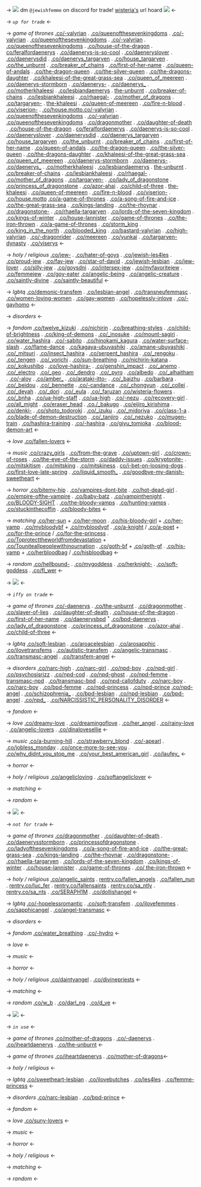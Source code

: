 -> ![](https://images-ext-2.discordapp.net/external/VwsPqbNsCGOgoZaNTI7UqlA8pJ-KSQ9fPlDxU67Qqj4/https/cdn.discordapp.com/emojis/1136409035416014990.gif)
dm `@jewishfemme` on discord for trade!
[wisteria's](https://rentry.co/femme-princess) url hoard
![](https://media.discordapp.net/attachments/903364339464044575/1101210440639463545/6DA202F6-2D56-462E-8565-01C1583E3059.gif)
<-

-> *`up for trade`* <-

-> *game of thrones* 
[.co/-valyrian](https://rentry.co/-valyrian) . [.co/queenofthesevenkingdoms](https://rentry.co/queenofthesevenkingdoms) . [.co/-valyrian](https://rentry.co/-valyrian) . [.co/queenofthesevenkingdoms](https://rentry.co/queenofthesevenkingdoms) . [.co/-valyrian](https://rentry.co/-valyrian) . [.co/queenofthesevenkingdoms](https://rentry.co/queenofthesevenkingdoms) . [.co/house-of-the-dragon](https://rentry.co/house-of-the-dragon) . [co/feralfordaenerys](https://rentry.co/feralfordaenerys) . [.co/daenerys-is-so-cool](https://rentry.co/daenerys-is-so-cool) . [.co/daeneryslover](https://rentry.co/daeneryslover) . [.co/daenerysdid](https://rentry.co/daenerysdid) . [.co/daenerys_targaryen](https://rentry.co/daenerys_targaryen) . [.co/house_targaryen](https://rentry.co/house_targaryen) . [.co/the_unburnt](https://rentry.co/the_unburnt) . [.co/breaker_of_chains](https://rentry.co/breaker_of_chains) . [.co/first-of-her-name](https://rentry.co/first-of-her-name) . [.co/queen-of-andals](https://rentry.co/queen-of-andals) . [.co/the-dragon-queen](https://rentry.co/the-dragon-queen) . [.co/the-silver-queen](https://rentry.co/the-silver-queen) . [.co/the-dragons-daughter](https://rentry.co/the-dragons-daughter) . [.co/khaleesi-of-the-great-grass-sea](https://rentry.co/khaleesi-of-the-great-grass-sea) . [.co/queen_of_meereen](https://rentry.co/queen_of_meereen) . [.co/daenerys-stormborn](https://rentry.co/daenerys-stormborn) . [.co/daenerys-](https://rentry.co/daenerys-) . [.co/daenerys_](https://rentry.co/daenerys_) . [.co/motherkhaleesi](https://rentry.co/motherkhaleesi) . [.co/lesbiandaemerys](https://rentry.co/lesbiandaenerys) . [the-unburnt](https://rentry.co/the-unburnt) . [.co/breaker-of-chains](https://rentry.co/breaker-of-chains) . [.co/lesbiankhaleesi](https://rentry.co/lesbiankhaleesi) . [.co/rhaegal-](https://rentry.co/rhaegal-) . [.co/mother_of_dragons](https://rentry.co/mother_of_dragons) . [.co/targaryen-](https://rentry.co/targaryen-) . [the-khaleesi](https://rentry.co/the-khaleesi) . [.co/queen-of-meereen](https://rentry.co/queen-of-meereen) . [.co/fire-n-blood](https://rentry.co/fire-n-blood) . [.co/viserion-](https://rentry.co/viserion-) . [.co/house.motto](https://rentry.co/house-motto)[.co/-valyrian](https://rentry.co/-valyrian) . [.co/queenofthesevenkingdoms](https://rentry.co/queenofthesevenkingdoms) . [.co/-valyrian](https://rentry.co/-valyrian) . [.co/queenofthesevenkingdoms](https://rentry.co/queenofthesevenkingdoms) . [.co/dragonmother](https://rentry.co/dragonmother) . [.co/daughter-of-death](https://rentry.co/daughter-of-death) . [.co/house-of-the-dragon](https://rentry.co/house-of-the-dragon) . [co/feralfordaenerys](https://rentry.co/feralfordaenerys) . [.co/daenerys-is-so-cool](https://rentry.co/daenerys-is-so-cool) . [.co/daeneryslover](https://rentry.co/daeneryslover) . [.co/daenerysdid](https://rentry.co/daenerysdid) . [.co/daenerys_targaryen](https://rentry.co/daenerys_targaryen) . [.co/house_targaryen](https://rentry.co/house_targaryen) . [.co/the_unburnt](https://rentry.co/the_unburnt) . [.co/breaker_of_chains](https://rentry.co/breaker_of_chains) . [.co/first-of-her-name](https://rentry.co/first-of-her-name) . [.co/queen-of-andals](https://rentry.co/queen-of-andals) . [.co/the-dragon-queen](https://rentry.co/the-dragon-queen) . [.co/the-silver-queen](https://rentry.co/the-silver-queen) . [.co/the-dragons-daughter](https://rentry.co/the-dragons-daughter) . [.co/khaleesi-of-the-great-grass-sea](https://rentry.co/khaleesi-of-the-great-grass-sea) . [.co/queen_of_meereen](https://rentry.co/queen_of_meereen) . [.co/daenerys-stormborn](https://rentry.co/daenerys-stormborn) . [.co/daenerys-](https://rentry.co/daenerys-) . [.co/daenerys_](https://rentry.co/daenerys_) . [.co/motherkhaleesi](https://rentry.co/motherkhaleesi) . [.co/lesbiandaemerys](https://rentry.co/lesbiandaenerys) . [the-unburnt](https://rentry.co/the-unburnt) . [.co/breaker-of-chains](https://rentry.co/breaker-of-chains) . [.co/lesbiankhaleesi](https://rentry.co/lesbiankhaleesi) . [.co/rhaegal-](https://rentry.co/rhaegal-) . [.co/mother_of_dragons](https://rentry.co/mother_of_dragons) . [.co/targaryen-](https://rentry.co/targaryen-) . [.co/lady_of_dragonstone](https://rentry.co/lady_of_dragonstone) . [.co/princess_of_dragonstone](https://rentry.co/princess_of_dragonstone) . [.co/azor-ahai](https://rentry.co/azor-ahai) . [.co/child-of-three](https://rentry.co/child-of-three) . [the-khaleesi](https://rentry.co/the-khaleesi) . [.co/queen-of-meereen](https://rentry.co/queen-of-meereen) . [.co/fire-n-blood](https://rentry.co/fire-n-blood) . [.co/viserion-](https://rentry.co/viserion-) . [.co/house.motto](https://rentry.co/house-motto) [.co/a-game-of-thrones](https://rentry.co/a-game-of-thrones) . [.co/a-song-of-fire-and-ice](https://rentry.co/a-song-of-fire-and-ice) . [.co/the-great-grass-sea](https://rentry.co/the-great-grass-sea) . [.co/kings-landing](https://rentry.co/kings-landing) . [.co/the-rhoynar](https://rentry.co/the-rhoynar) . [.co/dragonstone-](https://rentry.co/dragonstone-) . [.co/rhaella-targaryen](https://rentry.co/rhaella-targaryen) . [.co/lords-of-the-seven-kingdom](https://rentry.co/lords-of-the-seven-kingdom) . [.co/kings-of-winter](https://rentry.co/kings-of-winter) . [.co/house-lannister](https://rentry.co/house-lannister) . [.co/game-of-thrones](https://rentry.co/game-of-thrones) . [.co/the-iron-thrown](https://rentry.co/the-iron-thrown) . [.co/a-game-of-thrones](https://rentry.co/a-game-of-thrones) . [.co/storm_king](https://rentry.co/storm_king) . [.co/king_in_the_north](https://rentry.co/king_in_the_north) . [.co/blooded_king](https://rentry.co/bloodied_king) . [.co/bastard-valyrian](https://rentry.co/bastard-valyrian) . [.co/high-valyrian](https://rentry.co/high-valyrian) . [.co/-dragonrider](https://rentry.co/-dragonrider) . [.co/meereen](https://rentry.co/meereen) . [.co/yunkai](https://rentry.co/yunkai) . [.co/targaryen-dynasty](targaryen-dynasty) . [.co/viserys](https://rentry.co/viserys)
<-

-> *holy / religious*
[.co/jew-](https://rentry.co/jew-) . [.co/hater-of-goys](https://rentry.co/hater-of-goys) . [.co/jewish-les4les](https://rentry.co/jewish-les4les) . [.co/proud-jew](https://rentry.co/proud-jew) . [.co/fav-jew](https://rentry.co/fav-jew) . [.co/star-of-david](https://rentry.co/star-of-david) . [.co/jewish-lesbian](https://rentry.co/jewish-lesbian) . [.co/jew-lover](https://rentry.co/jew-lover) . [.co/silly-jew](https://rentry.co/silly-jew) . [.co/goysdni](https://rentry.co/goysdni) . [.co/intersex-jew](https://rentry.co/intersex-jew) . [.co/myfavoritejew](https://rentry.co/myfavoritejew) . [.co/femmejew](https://rentry.co/femmejew) . [.co/goy-eater](https://rentry.co/goy-eater) [.co/angelic-being](https://rentry.co/angelic-being) . [.co/angelic-creature](https://rentry.co/angelic-creature) . [.co/saintly-divine](https://rentry.co/saintly-divine) . [.co/saintly-beautiful](https://rentry.co/saintly-beautiful)
<-

-> *lgbtq*
[.co/demonic-transfem](https://rentry.co/demonic-transfem) . [.co/lesbian-angel](https://rentry.co/lesbian-angel) . [.co/transneufemmasc](https://rentry.co/transneufemmasc) . [.co/women-loving-women](https://rentry.co/women-loving-women) . [.co/gay-women](https://rentry.co/gay-women) . [.co/hopelessly-inlove](https://rentry.co/hopelessly-inlove) . [.co/-gayhomo](https://rentry.co/-gayhomo)
<-

-> *disorders* 
<-

-> *fandom*
[.co/twelve_kizuki](https://rentry.co/twelve_kizuki) . [.co/nichirin](https://rentry.co/nichirin) . [.co/breathing-styles](https://rentry.co/breathing-styles) . [.co/child-of-brightness](https://rentry.co/child-of-brightness) . [.co/king-of-demons](https://rentry.co/king-of-demons) . [.co/\_inosuke](https://rentry.co/_inosuke) . [.co/mount-sagiri](https://rentry.co/mount-sagiri) . [.co/water_hashira](https://rentry.co/water_hashira) . [.co/-sabito](https://rentry.co/-sabito) . [.co/hinokami_kagura](https://rentry.co/hinokami_kagura) . [.co/water-surface-slash](https://rentry.co/water-surface-slash) . [.co/flame-dance](https://rentry.co/flame-dance) . [.co/kagaya-ubuyashiki](https://rentry.co/kagaya-ubuyashiki) . [.co/amane-ubuyashiki](https://rentry.co/amane-ubuyashiki) . [.co/\_mitsuri](https://rentry.co/_mitsuri) . [.co/insect_hashira](https://rentry.co/insect_hashira) . [.co/serpent_hashira](https://rentry.co/serpent_hashira) . [.co/\_rengoku](https://rentry.co/_rengoku) . [.co/\_tengen](https://rentry.co/_tengen) . [.co/\_yorichi](https://rentry.co/_yorichi) . [.co/sun-breathing](https://rentry.co/sun-breathing) . [.co/nichirin-katana](https://rentry.co/nichirin-katana) . [.co/\_kokushibo](https://rentry.co/_kokushibo) . [.co/love-hashira-](https://rentry.co/love-hashira-) . [.co/genshin_impact](https://rentry.co/_genshin_impact_) . [.co/_anemo](https://rentry.co/_anemo) . [.co/_electro](https://rentry.co/_electro) . [.co/_geo](https://rentry.co/_geo) . [.co/_dendro](https://rentry.co/_dendro) . [.co/_pyro](https://rentry.co/_pyro) . [.co/albedo](https://rentry.co/_albedo_) . [.co/_alhaitham](https://rentry.co/_alhaitham_) . [.co/-aloy](https://rentry.co/-aloy) . [.co/amber_](https://rentry.co/amber_) . [.co/arataki-itto-](https://rentry.co/arataki-itto-) . [.co/_baizhu](https://rentry.co/_baizhu) . [.co/barbara](https://rentry.co/_barbara_) . [.co/_beidou](https://rentry.co/_beidou) . [.co/_bennette](https://rentry.co/_bennette) . [.co/-candance](https://rentry.co/-candance) . [.co/_chongyun](https://rentry.co/_chongyun) . [.co/_collei](https://rentry.co/_collei) . [.co/_deyah](https://rentry.co/_deyah) . [.co/_dori](https://rentry.co/_dori) . [.co/_eula](https://rentry.co/_eula) . [.co/_faruzan](https://rentry.co/_faruzan) [.co/wisteria-flowers](https://rentry.co/wisteria-flowers) . [.co/_bnha](https://rentry.co/_bnha) . [.co/ua-high-staff](https://rentry.co/ua-high-staff) . [.co/ua-high](https://rentry.co/ua-high) . [.co/-nezu](https://rentry.co/-nezu) . [.co/recovery-girl](https://rentry.co/recovery-girl) . [.co/all_might](https://rentry.co/all_might) . [.co/eraser_head](https://rentry.co/eraser_head) . [.co./\_bakugo](https://rentry.co/_bakugo) . [.co/eijiro_kirishima](https://rentry.co/eijiro_kirishima) . [.co/denki-](https://rentry.co/denki-) . [.co/shoto_todoroki](https://rentry.co/shoto_todoroki) . [.co/\_izuku](https://rentry.co/_izuku) . [.co/\_midoriya](https://rentry.co/_midoriya) . [.co/class-1-a](https://rentry.co/class-1-a) . [.co/blade-of-demon-destruction](https://rentry.co/blade-of-demon-destruction) . [.co/\_tanjiro](https://rentry.co/_tanjiro) . [.co/\_nezuko](https://rentry.co/_nezuko) . [.co/mugen-train](https://rentry.co/mugen-train) . [.co/hashira-training](https://rentry.co/hashira-training) . [.co/-hashira](https://rentry.co/-hashira) . [.co/giyu_tomioka](https://rentry.co/giyu_tomioka) . [.co/blood-demon-art](https://rentry.co/blood-demon-art) 
<-

-> *love*
[.co/fallen-lovers](https://rentry.co/fallen-lovers)
<-

-> *music*
[.co/crazy_girls](https://rentry.co/crazy_girls) . [.co/from-the-grave](https://rentry.co/from-the-grave) . [.co/uptown-girl](https://rentry.co/uptown-girl) . [.co/crown-of-roses](https://rentry.co/crown-of-roses) . [.co/the-eye-of-the-storm](https://rentry.co/the-eye-of-the-storm) . [.co/daddy-issues](https://rentry.co/daddy-issues) . [.co/kryptonite-](https://rentry.co/kryptonite-) . [.co/mitskitism](https://rentry.co/mitskitism) . [.co/mitsking](https://rentry.co/mitsking) . [.co/mitskiness](https://rentry.co/mitskiness) . [co/i-bet-on-loosing-dogs](https://rentry.co/i-bet-on-loosing-dogs) . [.co/first-love-late-spring](https://rentry.co/first-love-late-spring) . [.co/liquid_smooth_](https://rentry.co/liquid_smooth_) . [.co/goodbye-my-danish-sweetheart](https://rentry.co/goodbye-my-danish-sweetheart)
<- 

-> *horror*
[.co/bitemy-hip](https://rentry.co/bitemy-hip) . [.co/vampires-dont-bite](https://rentry.co/vampires-dont-bite) . [.co/hot-dead-girl](https://rentry.co/hot-dead-girl) . [.co/empire-ofthe-vampire](https://rentry.co/empire-ofthe-vampire) . [.co/baby-batz](https://rentry.co/baby-batz) . [.co/vampinthenight](https://rentry.co/vampinthenight) . [.co/BLOODY-SIGHT](https://rentry.co/BLOODY-SIGHT) . [.co/the-bloody-vamps](https://rentry.co/the-bloody-vamps) . [.co/hunting-vamps](https://rentry.co/hunting-vamps) . [.co/stuckinthecoffin](https://rentry.co/stuckinthecoffin) . [.co/bloody-bites](https://rentry.co/bloody-bites)
<-

-> *matching*
[.co/her-sun](https://rentry.co/her-sun) + [.co/her-moon](https://rentry.co/her-moon) . [.co/his-bloody-girl](https://rentry.co/his-bloody-girl) + [.co/her-vamp](https://rentry.co/her-vamp) . [.co/mybloodybf](https://rentry.co/mybloodygf) + [.co/mybloodygf](https://rentry.co/mybloodybf) . [.co/a-knight](https://rentry.co/a-knight) / [.co/a-poet](https://rentry.co/a-poet) + [.co/for-the-prince](https://rentry.co/for-the-prince) / [.co/for-the-princess](https://rentry.co/for-the-princess) . [.co/Toprotecttheworldfromdevastation](https://rentry.co/Toprotecttheworldfromdevastation) + [.co/Touniteallpeoplewithinournation](https://rentry.co/Touniteallpeoplewithinournation) . [.co/goth-bf](https://rentry.co/goth-bf) + [.co/goth-gf](https://rentry.co/goth-gf) . [.co/his-vamp](https://rentry.co/his-vamp) + [.co/herbloodbag](https://rentry.co/herbloodbag) / [.co/hisbloodbag](https://rentry.co/hisbloodbag)
<-

-> *random*
[.co/hellbound-](https://rentry.co/hellbound-) . [.co/mygoddess](https://rentry.co/mygoddess) . [.co/herknight-](https://rentry.co/herknight-) . [.co/soft-goddess](https://rentry.co/soft-goddess) . [.co/fl_wer](https://rentry.co/fl_wer) 
<-

-> ![](https://media.discordapp.net/attachments/903364339464044575/1101210440639463545/6DA202F6-2D56-462E-8565-01C1583E3059.gif) <-

-> *`iffy on trade`* <-

-> *game of thrones* 
[.co/-daenerys](https://rentry.co/-daenerys) . [.co/the-unburnt](https://rentry.co/the-unburnt) . [.co/dragonmother](https://rentry.co/dragonmother) . [.co/slayer-of-lies](https://rentry.co/slayer-of-lies) . [.co/daughter-of-death](https://rentry.co/daughter-of-death) . [.co/house-of-the-dragon](https://rentry.co/house-of-the-dragon) . [.co/first-of-her-name](https://rentry.co/first-of-her-name) . [.co/daenerysbpd](https://rentry.co/daenerysbpd) ꜛ [.co/bpd-daenerys](https://rentry.co/bpd-daenerys) . [.co/lady_of_dragonstone](https://rentry.co/lady_of_dragonstone) . [.co/princess_of_dragonstone](https://rentry.co/princess_of_dragonstone) . [.co/azor-ahai](https://rentry.co/azor-ahai) . [.co/child-of-three](https://rentry.co/child-of-three)
<-

-> *lgbtq*
[.co/soft-lesbian](https://rentry.co/soft-lesbian) . [.co/aroacelesbian](https://rentry.co/aroacelesbian) . [.co/arosapphic](https://rentry.co/arosapphic) . [.co/ilovetransfems](https://rentry.co/ilovetransfems) . [.co/autistic-transfem](https://rentry.co/autistic-transfem) . [.co/angelic-transmasc](https://rentry.co/angelic-transmasc) . [.co/transmasc-angel](https://rentry.co/transmasc-angel) . [.co/transfem-angel](https://rentry.co/transfem-angel)
<-

-> *disorders* 
[.co/narc-high](https://rentry.co/narc-high) . [.co/narc-girl](https://rentry.co/narc-girl) . [.co/npd-boy](https://rentry.co/npd-boy) . [.co/npd-girl](https://rentry.co/npd-girl) . [.co/psychosisrizz](https://rentry.co/psychosisrizz) . [.co/npd-cod](https://rentry.co/npd-cod) . [.co/npd-ghost](https://rentry.co/npd-ghost) . [.co/npd-femme](https://rentry.co/npd-femme) . [transmasc-npd](https://rentry.co/transmasc-npd) . [.co/transmasc-bpd](https://rentry.co/transmasc-bpd) . [.co/npd-callofduty](https://rentry.co/npd-callofduty) . [.co/narc-boy](https://rentry.co/narc-boy) . [.co/narc-boy](https://rentry.co/narc-boy) . [.co/bpd-femme](https://rentry.co/bpd-femme) . [.co/npd-princess](https://rentry.co/npd-princess) . [.co/npd-prince](https://rentry.co/npd-prince) [.co/npd-angel](https://rentry.co/npd-angel) . [.co/schizophrenia_](https://rentry.co/schizophrenia_) . [.co/bpd-lesbian](https://rentry.co/bpd-lesbian) . [.co/npd-lesbian](https://rentry.co/npd-lesbian) . [.co/bpd-angel](https://rentry.co/bpd-angel) . [.co/npd_](https://rentry.co/npd_) . [.co/NARCISSISTIC_PERSONALITY_DISORDER](https://rentry.co/NARCISSISTIC_PERSONALITY_DISORDER) 
<-

-> *fandom*
<-

-> *love*
[.co/dreamy-love](https://rentry.co/dreamy-love) . [.co/dreamingoflove](https://rentry.co/dreamingoflove) . [.co/her_angel](https://rentry.co/her_angel) . [.co/rainy-love](https://rentry.co/rainy-love) . [.co/angelic-lovers](https://rentry.co/sunny-lovers) . [.co/dinalovesellie](https://rentry.co/dinalovesellie)
<-

-> *music*
[.co/a-burning-hill](https://rentry.co/a-burning-hill) . [.co/strawberry_blond](https://rentry.co/strawberry_blond) . [.co/-apearl](https://rentry.co/-apearl) . [.co/jobless_monday](https://rentry.co/jobless_monday) . [.co/once-more-to-see-you](https://rentry.co/once-more-to-see-you) . [.co/why_didnt_you_stop_me](https://rentry.co/why_didnt_you_stop_me) . [.co/your_best_american_girl](https://rentry.co/your_best_american_girl) . [.co/laufey_](https://rentry.co/laufey_) 
<-

-> *horror*
<-

-> *holy / religious*
[.co/angelicloving](https://rentry.co/angelicloving) . [.co/softangeliclover](https://rentry.co/softangeliclover)
<-

-> *matching*
<-

-> *random*
<-

-> ![](https://media.discordapp.net/attachments/903364339464044575/1101210440639463545/6DA202F6-2D56-462E-8565-01C1583E3059.gif) <-

-> *`not for trade`* <-

-> *game of thrones* 
 [.co/dragonmother](https://rentry.co/dragonmother) . [.co/daughter-of-death](https://rentry.co/daughter-of-death) . [.co/daenerysstormborn](https://rentry.co/daenerysstormborn) . [.co/princessofdragonstone](https://rentry.co/princessofdragonstone) . [.co/ladyofthesevenkingdoms](https://rentry.co/ladyofthesevenkingdoms) . [.co/a-song-of-fire-and-ice](https://rentry.co/a-song-of-fire-and-ice) . [.co/the-great-grass-sea](https://rentry.co/the-great-grass-sea) . [.co/kings-landing](https://rentry.co/kings-landing) . [.co/the-rhoynar](https://rentry.co/the-rhoynar) . [.co/dragonstone-](https://rentry.co/dragonstone-) . [.co/rhaella-targaryen](https://rentry.co/rhaella-targaryen) . [.co/lords-of-the-seven-kingdom](https://rentry.co/lords-of-the-seven-kingdom) . [.co/kings-of-winter](https://rentry.co/kings-of-winter) . [.co/house-lannister](https://rentry.co/house-lannister) . [.co/game-of-thrones](https://rentry.co/game-of-thrones) . [.co/ the-iron-thrown](https://rentry.co/the-iron-thrown)
<-

-> *holy / religious*
[.co/angelic_saints](https://rentry.co/angelic_saints) . [rentry.co/fallen_angels](https://rentry.co/fallen_angels) . [.co/fallen_nun](https://rentry.co/fallen_nun) . [rentry.co/luc_fer](https://rentry.co/luc_fer) . [rentry.co/fallensaints](https://rentry.co/fallensaints) . [rentry.co/sa_ntly](https://rentry.co/sa_ntly) . [rentry.co/sa_nts](https://rentry.co/sa_nts) . [.co/SERAPH1M](https://rentry.co/SERAPH1M) . [.co/dollishangel](https://rentry.co/dollishangel)
<-

-> *lgbtq*
 [.co/-hopelessromantic](https://rentry.co/-hopelessromantic) . [.co/soft-transfem](https://rentry.co/soft-transfem) . [.co/ilovefemmes](https://rentry.co/ilovefemmes) . [.co/sapphicangel](https://rentry.co/sapphicangel) . [.co/angel-transmasc](https://rentry.co/angel-transmasc)
<-

-> *disorders* 
<-

-> *fandom*
 [.co/water_breathing](https://rentry.co/water_breathing) . [.co/-hydro](https://rentry.co/-hydro)
<-

-> *love*
<-

-> *music*
<-

-> *horror*
<-

-> *holy / religious*
[.co/daintyangel](https://rentry.co/daintyangel) . [.co/divinepriests](https://rentry.co/divinepriests)
<-

-> *matching*
<-

-> *random*
[.co/w_b](https://rentry.co/w_b) . [.co/darl_ng](https://rentry.co/darl_ng) . [.co/d_ve](https://rentry.co/d_ve)
<-

-> ![](https://media.discordapp.net/attachments/903364339464044575/1101210440639463545/6DA202F6-2D56-462E-8565-01C1583E3059.gif) <-

-> *`in use`* <-

-> *game of thrones* 
[.co/mother-of-dragons](https://rentry.co/mother-of-dragons) . [.co/-daenerys](https://rentry.co/-daenerys) . [.co/iheartdaenerys](https://rentry.co/iheartdaenerys) . [.co/the-unburnt](https://rentry.co/the-unburnt)
<-

-> *game of thrones*
[.co/iheartdaenerys](https://rentry.co/iheartdaenerys) . [.co/mother-of-dragons](https://rentry.co/mother-of-dragons)<-

-> *holy / religious*
<-

-> *lgbtq*
[.co/sweetheart-lesbian](https://rentry.co/sweetheart-lesbian) . [.co/ilovebutches](https://rentry.co/ilovebutches) . [.co/les4les](https://rentry.co/-les4les) . [.co/femme-princess](https://rentry.co/femme-princess)
<-

-> *disorders* 
[.co/narc-lesbian](https://rentry.co/narc-lesbian) . [.co/bpd-prince](https://rentry.co/bpd-prince)
<-

-> *fandom*
<-

-> *love*
[.co/suny-lovers](https://rentry.co/sunny-lovers)
<-

-> *music*
<-

-> *horror*
<-

-> *holy / religious*
<-

-> *matching*
<-

-> *random*
<-